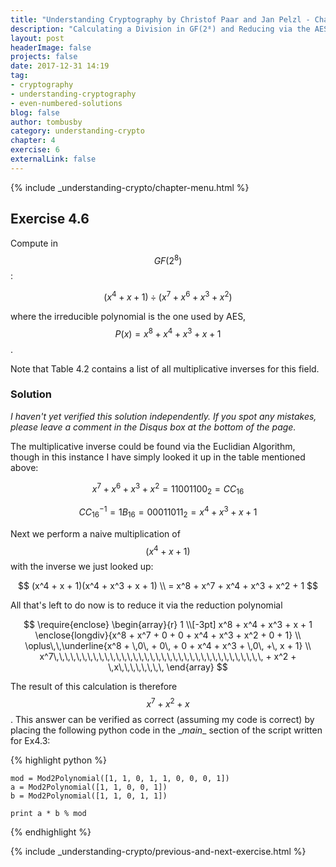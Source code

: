 ```yaml
---
title: "Understanding Cryptography by Christof Paar and Jan Pelzl - Chapter 4 Solutions - Ex4.6"
description: "Calculating a Division in GF(2⁸) and Reducing via the AES Irreducible Polynomial"
layout: post
headerImage: false
projects: false
date: 2017-12-31 14:19
tag:
- cryptography
- understanding-cryptography
- even-numbered-solutions
blog: false
author: tombusby
category: understanding-crypto
chapter: 4
exercise: 6
externalLink: false
---
```


{% include _understanding-crypto/chapter-menu.html %}

## Exercise 4.6

Compute in $$GF(2^8)$$:

$$ (x^4 + x + 1) \div (x^7 + x^6 + x^3 + x^2) $$

where the irreducible polynomial is the one used by AES, $$ P(x) = x^8 + x^4 + x^3 + x + 1$$.

Note that Table 4.2 contains a list of all multiplicative inverses for this field.

### Solution

*I haven't yet verified this solution independently. If you spot any mistakes, please leave a comment in the Disqus box at the bottom of the page.*

The multiplicative inverse could be found via the Euclidian Algorithm, though in this instance I have simply looked it up in the table mentioned above:

$$ x^7 + x^6 + x^3 + x^2 = 11001100_2 = CC_{16} $$

$$ CC^{-1}_{16} = 1B_{16} = 00011011_2 = x^4 + x^3 + x + 1 $$

Next we perform a naive multiplication of $$ (x^4 + x + 1) $$ with the inverse we just looked up:

$$ (x^4 + x + 1)(x^4 + x^3 + x + 1) \\ = x^8 + x^7 + x^4 + x^3 + x^2 + 1 $$

All that's left to do now is to reduce it via the reduction polynomial

$$
\require{enclose}
\begin{array}{r}
                1  \\[-3pt]
x^8 + x^4 + x^3 + x + 1 \enclose{longdiv}{x^8 + x^7 + 0 + 0 + x^4 + x^3 + x^2 + 0 + 1} \\
\oplus\,\,\underline{x^8 + \,0\, + 0\, + 0 + x^4 + x^3 + \,0\, +\, x + 1} \\
x^7\,\,\,\,\,\,\,\,\,\,\,\,\,\,\,\,\,\,\,\,\,\,\,\,\,\,\,\,\,\,\,\,\,\,\,\,\, + x^2 + \,x\,\,\,\,\,\,\,\,
\end{array}
$$

The result of this calculation is therefore $$x^7 + x^2 + x$$. This answer can be verified as correct (assuming my code is correct) by placing the following python code in the \__main__ section of the script written for Ex4.3:

{% highlight python %}

    mod = Mod2Polynomial([1, 1, 0, 1, 1, 0, 0, 0, 1])
    a = Mod2Polynomial([1, 1, 0, 0, 1])
    b = Mod2Polynomial([1, 1, 0, 1, 1])

    print a * b % mod

{% endhighlight %}

{% include _understanding-crypto/previous-and-next-exercise.html %}
